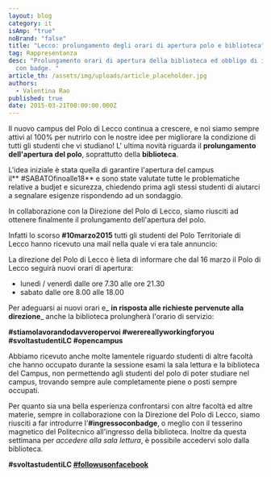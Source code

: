 ```yaml
---
layout: blog
category: it
isAmp: "true"
noBrand: "false"
title: "Lecco: prolungamento degli orari di apertura polo e biblioteca"
tag: Rappresentanza
desc: "Prolungamento orari di apertura della biblioteca ed obbligo di ingresso
  con badge. "
article_th: /assets/img/uploads/article_placeholder.jpg
authors:
  - Valentina Rao
published: true
date: 2015-03-21T00:00:00.000Z
---
```


Il nuovo campus del Polo di Lecco continua a crescere, e noi siamo sempre attivi al 100% per nutrirlo con le nostre idee per migliorare la condizione di tutti gli studenti che vi studiano! L' ultima novità riguarda il **prolungamento dell'apertura del polo**, soprattutto della **biblioteca**.

L'idea iniziale è stata quella di garantire l'apertura del campus il** #‎SABATOfinoalle18** e sono state valutate tutte le problematiche relative a budjet e sicurezza, chiedendo prima agli stessi studenti di aiutarci a segnalare esigenze rispondendo ad un sondaggio.

In collaborazione con la Direzione del Polo di Lecco, siamo riusciti ad ottenere finalmente il prolungamento dell'apertura del polo.

Infatti lo scorso **#10marzo2015** tutti gli studenti del Polo Territoriale di Lecco hanno ricevuto una mail nella quale vi era tale annuncio:

La direzione del Polo di Lecco è lieta di informare che dal 16 marzo il Polo di Lecco seguirà nuovi orari di apertura:

*   lunedì / venerdì dalle ore 7.30 alle ore 21.30
*   sabato dalle ore 8.00 alle 18.00

Per adeguarsi ai nuovi orari e_ **in risposta alle richieste pervenute alla direzione**_ anche la biblioteca prolungherà l'orario di servizio:

**#stiamolavorandodavveropervoi #werereallyworkingforyou #svoltastudentiLC #opencampus**

Abbiamo ricevuto anche molte lamentele riguardo studenti di altre facoltà che hanno occupato durante la sessione esami la sala lettura e la biblioteca del Campus, non permettendo agli studenti del polo di poter studiare nel campus, trovando sempre aule completamente piene o posti sempre occupati.

Per quanto sia una bella esperienza confrontarsi con altre facoltà ed altre materie, sempre in collaborazione con la Direzione del Polo di Lecco, siamo riusciti a far introdurre l'**#ingressoconbadge**, o meglio con il tesserino magnetico del Politecnico all'ingresso della biblioteca. Inoltre da questa settimana per _accedere alla sala lettura_, è possibile accedervi solo dalla biblioteca.

**#svoltastudentiLC [#followusonfacebook](https://www.facebook.com/pages/Svoltastudenti-LC/433833646704043)**

